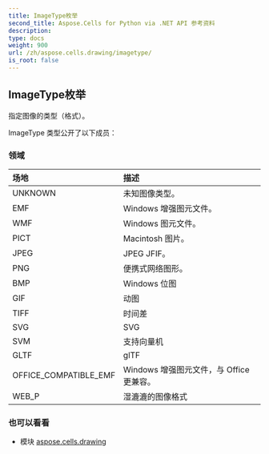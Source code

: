 ```yaml
---
title: ImageType枚举
second_title: Aspose.Cells for Python via .NET API 参考资料
description:
type: docs
weight: 900
url: /zh/aspose.cells.drawing/imagetype/
is_root: false
---
```

## ImageType枚举
指定图像的类型（格式）。



ImageType 类型公开了以下成员：

### 领域
|场地|描述|
| :- | :- |
| UNKNOWN |未知图像类型。|
| EMF | Windows 增强图元文件。|
| WMF | Windows 图元文件。|
| PICT | Macintosh 图片。|
| JPEG | JPEG JFIF。|
| PNG |便携式网络图形。|
| BMP | Windows 位图|
| GIF |动图|
| TIFF |时间差|
| SVG |SVG|
| SVM |支持向量机|
| GLTF |glTF|
| OFFICE_COMPATIBLE_EMF | Windows 增强图元文件，与 Office 更兼容。|
| WEB_P |湿漉漉的图像格式|



### 也可以看看
* 模块 [aspose.cells.drawing](..)
